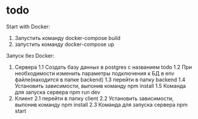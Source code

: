 # todo
Start with Docker:
  1. Запустить команду docker-compose build
  2. запустить команду docker-compose up
  
Запуск без Docker:
  1. Сервера
    1.1 Создать базу данных в postgres с названием todo
    1.2 При необходимости изменить параметры подключения к БД в env файле(находится в папке backend) 
    1.3 перейти в папку backend
    1.4 Установить зависимости, выпонив команду npm install
    1.5 Команда для запуска сервера npm run dev
  2. Клиент
    2.1 перейти в папку client
    2.2 Установить зависимости, выпонив команду npm install
    2.3 Команда для запуска сервера npm start
    
